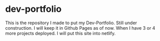 # dev-portfolio

This is the repository I made to put my Dev-Portfolio. Still under construction. I will keep it in Github Pages as of now. When I have 3 or 4 more projects deployed. I will put this site into netlify.
